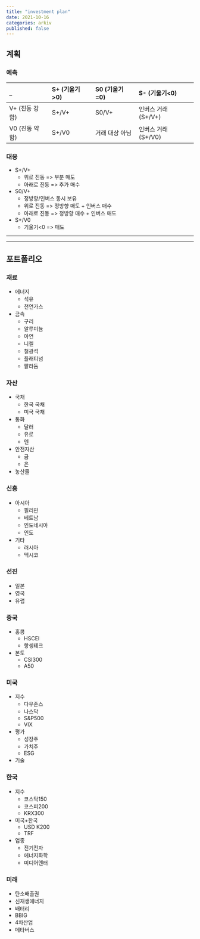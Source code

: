 ```yaml
---
title: "investment plan"
date: 2021-10-16
categories: arkiv
published: false
---
```


## 계획

### 예측

| _               | S+ (기울기>0)       | S0 (기울기=0)     | S- (기울기<0)        |
| :-              | :-                | :-               | :-                 |
| V+ (진동 강함)    | S+/V+             | S0/V+            | 인버스 거래 (S+/V+)   |
| V0 (진동 약함)    | S+/V0             | 거래 대상 아님      | 인버스 거래 (S+/V0)   |

### 대응

- S+/V+
  - 위로 진동 => 부분 매도
  - 아래로 진동 => 추가 매수
- S0/V+
  - 정방향/인버스 동시 보유
  - 위로 진동 => 정방향 매도 + 인버스 매수
  - 아래로 진동 => 정방향 매수 + 인버스 매도
- S+/V0
  - 기울기<0 => 매도

***
***

## 포트폴리오

### 재료

- 에너지
  - 석유
  - 천연가스
- 금속
  - 구리
  - 알루미늄
  - 아연
  - 니켈
  - 철광석
  - 플래티넘
  - 팔라듐

### 자산

- 국채
  - 한국 국채
  - 미국 국채
- 통화
  - 달러
  - 유로
  - 엔
- 안전자산
  - 금
  - 은
- 농산물

### 신흥

- 아시아
  - 필리핀
  - 베트남
  - 인도네시아
  - 인도
- 기타
  - 러시아
  - 멕시코

### 선진

- 일본
- 영국
- 유럽

### 중국

- 홍콩
  - HSCEI
  - 항셍테크
- 본토
  - CSI300
  - A50

### 미국

- 지수
  - 다우존스
  - 나스닥
  - S&P500
  - VIX
- 평가
  - 성장주
  - 가치주
  - ESG
- 기술

### 한국

- 지수
  - 코스닥150
  - 코스피200
  - KRX300
- 미국+한국
  - USD K200
  - TRF
- 업종
  - 전기전자
  - 에너지화학
  - 미디어엔터

### 미래

- 탄소배출권
- 신재생에너지
- 배터리
- BBIG
- 4차산업
- 메타버스
